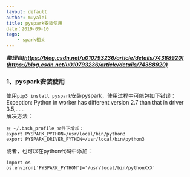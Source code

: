```yaml
---
layout: default
author: muyalei
title: pyspark安装使用
date：2019-09-10
tags:
    - spark相关
---
```



***整理自[https://blog.csdn.net/u010793236/article/details/74388920](https://blog.csdn.net/u010793236/article/details/74388920)***

### 1、pyspark安装使用
使用`pip3 install pyspark`安装pyspark，使用过程中可能包如下错误：<br />
Exception: Python in worker has different version 2.7 than that in driver 3.5,......<br />
解决方法： 
```
在 ~/.bash_profile 文件下增加：
export PYSPARK_PYTHON=/usr/local/bin/python3
export PYSPARK_DRIVER_PYTHON=/usr/local/bin/python3
```
或者，也可以在python代码中添加：
```
import os
os.environ['PYSPARK_PYTHON']='/usr/local/bin/pythonXXX' 
```
